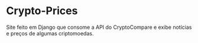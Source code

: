 # Crypto-Prices
Site feito em Django que consome a API do CryptoCompare e exibe notícias e preços de algumas criptomoedas.
